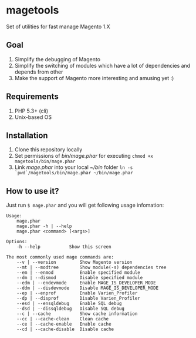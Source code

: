 magetools
=========

Set of utilities for fast manage Magento 1.X

Goal
----
1. Simplify the debugging of Magento
2. Simplify the switching of modules which have a lot of dependencies and depends from other
3. Make the support of Magento more interesting and amusing yet :)

Requirements
------------
1. PHP 5.3+ (cli)
2. Unix-based OS

Installation
------------
1. Clone this repository locally 
2. Set permissions of *bin/mage.phar* for executing `chmod +x magetools/bin/mage.phar`
3. Link *mage.phar* into your local *~/bin* folder ``ln -s `pwd`/magetools/bin/mage.phar ~/bin/mage.phar``

How to use it?
--------------
Just run ``$ mage.phar`` and you will get following usage infomation: 

````
Usage:
    mage.phar
    mage.phar -h | --help
    mage.phar <command> [<args>]

Options:
    -h --help           Show this screen

The most commonly used mage commands are:
    --v | --version         Show Magento version
    --mt | --modtree        Show module(-s) dependencies tree
    --em | --enmod          Enable specified module
    --dm | --dismod         Disable specified module
    --edm | --endevmode     Enable MAGE_IS_DEVELOPER_MODE
    --ddm | --disdevmode    Disable MAGE_IS_DEVELOPER_MODE
    --ep | --enprof         Enable Varien_Profiler
    --dp | --disprof        Disable Varien_Profiler
    --esd | --ensqldebug    Enable SQL debug
    --dsd | --dissqldebug   Disable SQL debug
    --c | --cache           Show cache information
    --cc | --cache-clean    Clean cache
    --ce | --cache-enable   Enable cache
    --cd | --cache-disable  Disable cache
````
